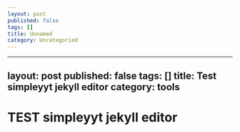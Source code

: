 ```yaml
---
layout: post
published: false
tags: []
title: Unnamed
category: Uncategoried
---
```

---
layout: post
published: false
tags: []
title: Test simpleyyt jekyll editor
category: tools
---

# TEST simpleyyt jekyll editor